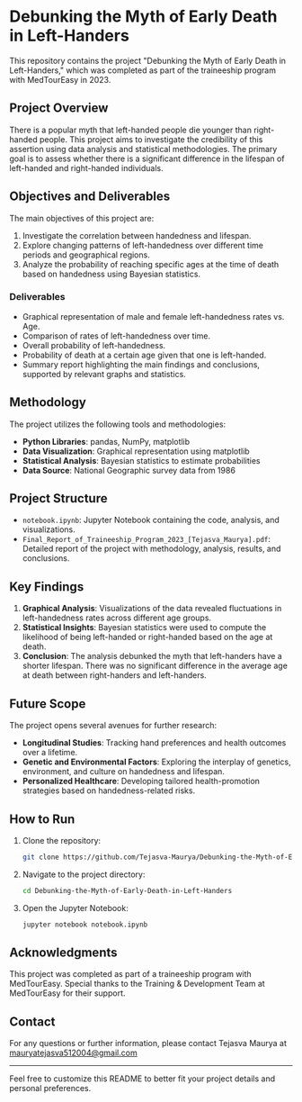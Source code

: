 # Debunking the Myth of Early Death in Left-Handers

This repository contains the project "Debunking the Myth of Early Death in Left-Handers," which was completed as part of the traineeship program with MedTourEasy in 2023.

## Project Overview

There is a popular myth that left-handed people die younger than right-handed people. This project aims to investigate the credibility of this assertion using data analysis and statistical methodologies. The primary goal is to assess whether there is a significant difference in the lifespan of left-handed and right-handed individuals.

## Objectives and Deliverables

The main objectives of this project are:
1. Investigate the correlation between handedness and lifespan.
2. Explore changing patterns of left-handedness over different time periods and geographical regions.
3. Analyze the probability of reaching specific ages at the time of death based on handedness using Bayesian statistics.

### Deliverables
- Graphical representation of male and female left-handedness rates vs. Age.
- Comparison of rates of left-handedness over time.
- Overall probability of left-handedness.
- Probability of death at a certain age given that one is left-handed.
- Summary report highlighting the main findings and conclusions, supported by relevant graphs and statistics.

## Methodology

The project utilizes the following tools and methodologies:
- **Python Libraries**: pandas, NumPy, matplotlib
- **Data Visualization**: Graphical representation using matplotlib
- **Statistical Analysis**: Bayesian statistics to estimate probabilities
- **Data Source**: National Geographic survey data from 1986

## Project Structure

- `notebook.ipynb`: Jupyter Notebook containing the code, analysis, and visualizations.
- `Final_Report_of_Traineeship_Program_2023_[Tejasva_Maurya].pdf`: Detailed report of the project with methodology, analysis, results, and conclusions.

## Key Findings

1. **Graphical Analysis**: Visualizations of the data revealed fluctuations in left-handedness rates across different age groups.
2. **Statistical Insights**: Bayesian statistics were used to compute the likelihood of being left-handed or right-handed based on the age at death.
3. **Conclusion**: The analysis debunked the myth that left-handers have a shorter lifespan. There was no significant difference in the average age at death between right-handers and left-handers.

## Future Scope

The project opens several avenues for further research:
- **Longitudinal Studies**: Tracking hand preferences and health outcomes over a lifetime.
- **Genetic and Environmental Factors**: Exploring the interplay of genetics, environment, and culture on handedness and lifespan.
- **Personalized Healthcare**: Developing tailored health-promotion strategies based on handedness-related risks.

## How to Run

1. Clone the repository:
   ```bash
   git clone https://github.com/Tejasva-Maurya/Debunking-the-Myth-of-Early-Death-in-Left-Handers.git
   ```
2. Navigate to the project directory:
   ```bash
   cd Debunking-the-Myth-of-Early-Death-in-Left-Handers
   ```
3. Open the Jupyter Notebook:
   ```bash
   jupyter notebook notebook.ipynb
   ```

## Acknowledgments

This project was completed as part of a traineeship program with MedTourEasy. Special thanks to the Training & Development Team at MedTourEasy for their support.

## Contact

For any questions or further information, please contact Tejasva Maurya at mauryatejasva512004@gmail.com

---

Feel free to customize this README to better fit your project details and personal preferences.

